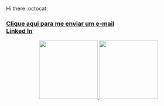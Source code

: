 Hi there :octocat:

<div> 
              
<h3>
  <a href="mailto:bernardomp.dev@gmail.com?subject=Quero%20fazer%20contato!&body=Ol%C3%A1%2C%20Bernardo!%20Proponho%20conversarmos.">Clique aqui para me enviar um e-mail</a>
  <br>
  <a class="badge-base__link LI-simple-link" href="https://br.linkedin.com/in/bernardo-marquesp?trk=profile-badge">Linked In</a>
</h3>
</div>

<div align="center">
  <a href="https://github.com/Bernmp-dev">
    <img 
      height="160em"
      src="https://github-readme-stats.vercel.app/api/top-langs/?username=Bernmp-dev&layout=compact&langs_count=7&theme=react"
    />
    <img  height="160em" src="https://github-readme-stats.vercel.app/api?username=Bernmp-dev&count_private=true&show_icons=true&theme=react" />    
</div>
